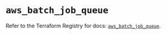 # `aws_batch_job_queue`

Refer to the Terraform Registry for docs: [`aws_batch_job_queue`](https://registry.terraform.io/providers/hashicorp/aws/5.90.0/docs/resources/batch_job_queue).
